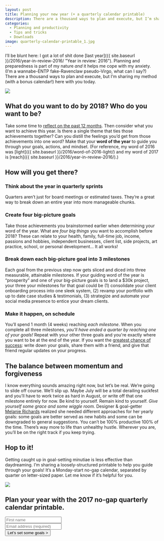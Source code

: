 ```yaml
---
layout: post
title: Planning your new year (+ a quarterly calendar printable)
description: There are a thousand ways to plan and execute, but I’m sharing my method (with a bonus calendar!) here with you.
categories:
  - Planning and productivity
  - Tips and tricks
  - Downloads
image: quarterly-calendar-printable_1.jpg
---
```


I’ll be blunt here: I got a lot of shit done [last year]({{ site.baseurl }}/2016/year-in-review-2016/ "Year in review: 2016"). Planning and preparedness is part of my nature _and_ it helps me cope with my anxiety. (I’m a wannabe-ENTP fake-Ravenclaw pseudo-Virgo, what can I say?) There are a thousand ways to plan and execute, but I’m sharing my method (with a bonus calendar!) here with you today.

<div class="media align-center"><img src="{{ site.baseurl }}/media/posts/2017/jessicapaoli-dot-com_quarterly-calendar-printable_2.jpg"></div>

## What do you want to do by 2018? Who do you want to be?

Take some time to [reflect on the past 12 months](http://hubpages.com/holidays/End-of-the-Year-Reflections-Process-and-Survey-Questions-to-End-the-Year-Mindfully). Then consider what you want to achieve this year. Is there a single theme that ties those achievements together? Can you distill the feelings you’d get from those achievements into one word? Make that your **word of the year** to guide you through your goals, actions, and mindset. (For reference, my word of 2016 was [light]({{ site.baseurl }}/2016/word-of-2016-light/) and my word of 2017 is [reach]({{ site.baseurl }}/2016/year-in-review-2016/).)

## How will you get there?

### Think about the year in quarterly sprints

Quarters aren’t just for board meetings or estimated taxes. They’re a great way to break down an entire year into more manageable chunks.

### Create four big-picture goals

Take those achievements you brainstormed earlier when determining your word of the year. What are _four big things_ you want to accomplish before 2018? These can relate to your health, family, full-time job, income, passions and hobbies, independent businesses, client list, side projects, art practice, school, or personal development… It all works!

### Break down each big-picture goal into 3 milestones

Each goal from the previous step now gets sliced and diced into three measurable, attainable milestones. If your guiding word of the year is “prosperity” and one of your big-picture goals is to land a $30k project, your three your milestones for that goal could be (1) consolidate your client onboarding process into one sleek system, (2) revamp your portfolio with up to date case studies & testimonials, (3) strategize and automate your social media presence to entice your dream clients.

### Make it happen, on schedule

You’ll spend 1 month (4 weeks) reaching _each milestone_. When you complete all three milestones, _you'll have ended a quarter by reaching one of your goals!_ Repeat with your other three goals and you're exactly where you want to be at the end of the year. If you want the [greatest chance of success](http://www.dominican.edu/academics/ahss/undergraduate-programs/psych/faculty/assets-gail-matthews/researchsummary2.pdf): write down your goals, share them with a friend, and give that friend regular updates on your progress.

## The balance between momentum and forgiveness

I know everything sounds amazing right now, but let’s be real. We’re going to slide off course. We’ll slip up. Maybe July will be a total derailing suckfest and you’ll have to work twice as hard in August, or write off that one milestone entirely for now. Be kind to yourself. Remain kind to yourself. _Give yourself some grace and some wiggle room._ Designer & goal-getter [Melanie Richards](http://melanie-richards.com/blog/2016-review/) realized she needed different approaches for her yearly goals: some goals are better served as new habits and some can be downgraded to general suggestions. You can’t be 100% productive 100% of the time. There’s way more to life than unhealthy hustle. Wherever you are, you’ll be on the right track if you keep trying.

## Hop to it!

Getting caught up in goal-setting minutiae is less effective than daydreaming. I’m sharing a loosely-structured printable to help you guide through your goals! It’s a Monday-start no-gap calendar, separated by quarter on letter-sized paper. Let me know if it’s helpful for you.

<div class="content-upgrade"><div class="content-upgrade_image"><img src="{{ site.baseurl }}/media/posts/2017/jessicapaoli-dot-com_quarterly-calendar-printable_3.png"></div><form action="https://www.getdrip.com/forms/56427556/submissions" class="content-upgrade_form" method="post" id="download" data-drip-embedded-form="56427556"><h2 data-drip-attribute="headline">Plan your year with the 2017 no-gap quarterly calendar printable.</h2><div class="form-fields"><div class="form-field"><input type="text" name="fields[first_name]" placeholder="First name"></div><div class="form-field"><input type="email" name="fields[email]" placeholder="Email address (required)" value="" /></div></div><input type="submit" name="submit" value="Let’s set some goals &gt;" data-drip-attribute="sign-up-button" /></form></div>
